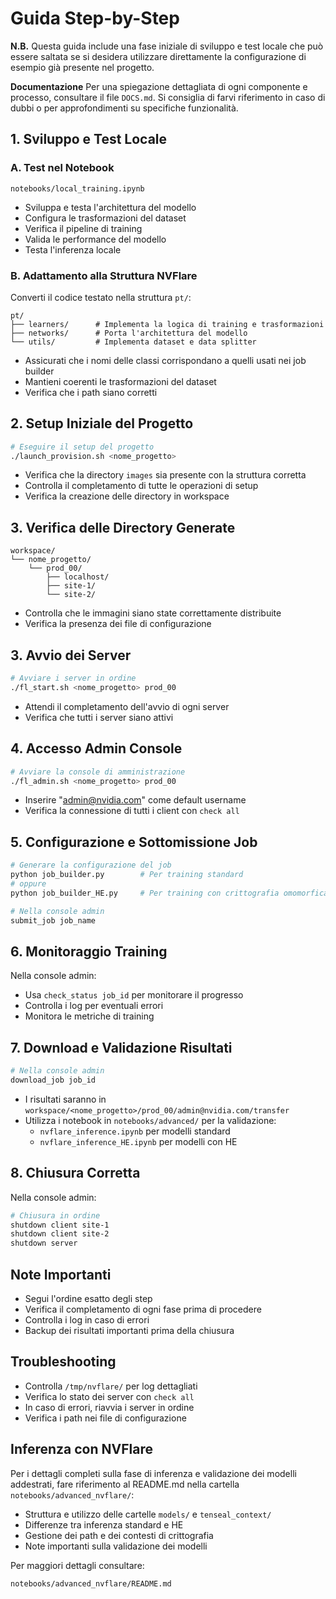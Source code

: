 # Guida Step-by-Step

**N.B.** 
Questa guida include una fase iniziale di sviluppo e test locale che può essere saltata se si desidera utilizzare direttamente la configurazione di esempio già presente nel progetto.

**Documentazione**
Per una spiegazione dettagliata di ogni componente e processo, consultare il file `DOCS.md`. Si consiglia di farvi riferimento in caso di dubbi o per approfondimenti su specifiche funzionalità.

## 1. Sviluppo e Test Locale
### A. Test nel Notebook
```
notebooks/local_training.ipynb
```
- Sviluppa e testa l'architettura del modello
- Configura le trasformazioni del dataset
- Verifica il pipeline di training
- Valida le performance del modello
- Testa l'inferenza locale

### B. Adattamento alla Struttura NVFlare
Converti il codice testato nella struttura `pt/`:
```
pt/
├── learners/      # Implementa la logica di training e trasformazioni
├── networks/      # Porta l'architettura del modello
└── utils/         # Implementa dataset e data splitter
```
- Assicurati che i nomi delle classi corrispondano a quelli usati nei job builder
- Mantieni coerenti le trasformazioni del dataset
- Verifica che i path siano corretti

## 2. Setup Iniziale del Progetto
```bash
# Eseguire il setup del progetto
./launch_provision.sh <nome_progetto>
```

- Verifica che la directory `images` sia presente con la struttura corretta
- Controlla il completamento di tutte le operazioni di setup
- Verifica la creazione delle directory in workspace

## 3. Verifica delle Directory Generate
```
workspace/
└── nome_progetto/
    └── prod_00/
        ├── localhost/
        ├── site-1/
        └── site-2/
```
- Controlla che le immagini siano state correttamente distribuite
- Verifica la presenza dei file di configurazione

## 3. Avvio dei Server
```bash
# Avviare i server in ordine
./fl_start.sh <nome_progetto> prod_00
```
- Attendi il completamento dell'avvio di ogni server
- Verifica che tutti i server siano attivi

## 4. Accesso Admin Console
```bash
# Avviare la console di amministrazione
./fl_admin.sh <nome_progetto> prod_00
```
- Inserire "admin@nvidia.com" come default username
- Verifica la connessione di tutti i client con `check all`

## 5. Configurazione e Sottomissione Job
```bash
# Generare la configurazione del job
python job_builder.py        # Per training standard
# oppure
python job_builder_HE.py     # Per training con crittografia omomorfica

# Nella console admin
submit_job job_name
```

## 6. Monitoraggio Training
Nella console admin:
- Usa `check_status job_id` per monitorare il progresso
- Controlla i log per eventuali errori
- Monitora le metriche di training

## 7. Download e Validazione Risultati
```bash
# Nella console admin
download_job job_id
```
- I risultati saranno in `workspace/<nome_progetto>/prod_00/admin@nvidia.com/transfer`
- Utilizza i notebook in `notebooks/advanced/` per la validazione:
  - `nvflare_inference.ipynb` per modelli standard
  - `nvflare_inference_HE.ipynb` per modelli con HE

## 8. Chiusura Corretta
Nella console admin:
```bash
# Chiusura in ordine
shutdown client site-1
shutdown client site-2
shutdown server
```

## Note Importanti
- Segui l'ordine esatto degli step
- Verifica il completamento di ogni fase prima di procedere
- Controlla i log in caso di errori
- Backup dei risultati importanti prima della chiusura

## Troubleshooting
- Controlla `/tmp/nvflare/` per log dettagliati
- Verifica lo stato dei server con `check all`
- In caso di errori, riavvia i server in ordine
- Verifica i path nei file di configurazione

## Inferenza con NVFlare
Per i dettagli completi sulla fase di inferenza e validazione dei modelli addestrati, fare riferimento al README.md nella cartella `notebooks/advanced_nvflare/`:
- Struttura e utilizzo delle cartelle `models/` e `tenseal_context/`
- Differenze tra inferenza standard e HE
- Gestione dei path e dei contesti di crittografia
- Note importanti sulla validazione dei modelli

Per maggiori dettagli consultare:
```
notebooks/advanced_nvflare/README.md
```